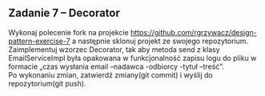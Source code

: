## Zadanie 7 – Decorator
Wykonaj polecenie fork na projekcie https://github.com/rgrzywacz/design-pattern-exercise-7 a następnie sklonuj projekt ze swojego repozytorium. 
Zaimplementuj wzorzec Decorator, tak aby metoda send z klasy EmailServiceImpl była opakowana w funkcjonalność zapisu logu do pliku w formacie „czas wysłania email –nadawca -odbiorcy -tytuł –treść”.  
Po wykonaniu zmian, zatwierdź zmiany(git commit) i wyślij do repozytorium(git push).
